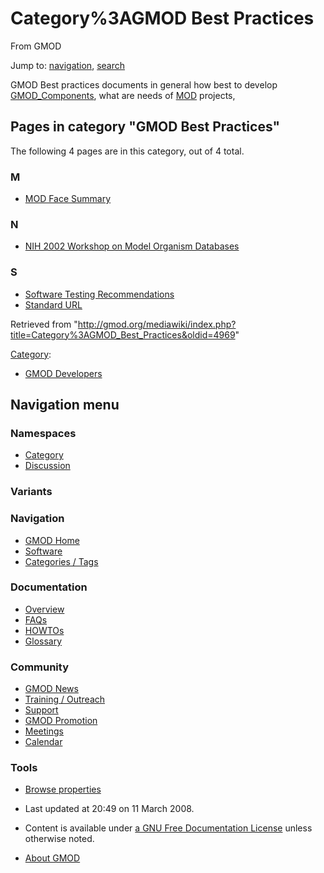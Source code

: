 









<span id="top"></span>







# <span dir="auto">Category%3AGMOD Best Practices</span>





From GMOD









Jump to: [navigation](#mw-navigation), [search](#p-search)





GMOD Best practices documents in general how best to develop
[GMOD_Components](GMOD_Components "GMOD Components"), what are needs of
[MOD](MOD "MOD") projects,





## Pages in category "GMOD Best Practices"

The following 4 pages are in this category, out of 4 total.



### M

- [MOD Face Summary](MOD_Face_Summary "MOD Face Summary")

### N

- [NIH 2002 Workshop on Model Organism
  Databases](NIH_2002_Workshop_on_Model_Organism_Databases "NIH 2002 Workshop on Model Organism Databases")

### S

- [Software Testing
  Recommendations](Software_Testing_Recommendations "Software Testing Recommendations")
- [Standard URL](Standard_URL "Standard URL")











Retrieved from
"<http://gmod.org/mediawiki/index.php?title=Category%3AGMOD_Best_Practices&oldid=4969>"







[Category](Special%3ACategories "Special%3ACategories"):

- [GMOD Developers](Category%3AGMOD_Developers "Category%3AGMOD Developers")















## Navigation menu









### Namespaces

- <span id="ca-nstab-category"><a href="Category%3AGMOD_Best_Practices" accesskey="c"
  title="View the category page [c]">Category</a></span>
- <span id="ca-talk"><a
  href="http://gmod.org/mediawiki/index.php?title=Category_talk:GMOD_Best_Practices&amp;action=edit&amp;redlink=1"
  accesskey="t"
  title="Discussion about the content page [t]">Discussion</a></span>





### 

### Variants[](#)























<a href="Main_Page"
style="background-image: url(../images/GMOD-cogs.png);"
title="Visit the main page"></a>





### Navigation



- <span id="n-GMOD-Home">[GMOD Home](Main_Page)</span>
- <span id="n-Software">[Software](GMOD_Components)</span>
- <span id="n-Categories-.2F-Tags">[Categories /
  Tags](Categories)</span>







### Documentation



- <span id="n-Overview">[Overview](Overview)</span>
- <span id="n-FAQs">[FAQs](Category%3AFAQ)</span>
- <span id="n-HOWTOs">[HOWTOs](Category%3AHOWTO)</span>
- <span id="n-Glossary">[Glossary](Glossary)</span>







### Community



- <span id="n-GMOD-News">[GMOD News](GMOD_News)</span>
- <span id="n-Training-.2F-Outreach">[Training /
  Outreach](Training_and_Outreach)</span>
- <span id="n-Support">[Support](Support)</span>
- <span id="n-GMOD-Promotion">[GMOD Promotion](GMOD_Promotion)</span>
- <span id="n-Meetings">[Meetings](Meetings)</span>
- <span id="n-Calendar">[Calendar](Calendar)</span>







### Tools




- <span id="t-smwbrowselink"><a href="Special%3ABrowse/Category%3AGMOD_Best_Practices"
  rel="smw-browse">Browse properties</a></span>












- <span id="footer-info-lastmod">Last updated at 20:49 on 11 March
  2008.</span>
<!-- - <span id="footer-info-viewcount">14,612 page views.</span> -->
- <span id="footer-info-copyright">Content is available under
  <a href="http://www.gnu.org/licenses/fdl-1.3.html" class="external"
  rel="nofollow">a GNU Free Documentation License</a> unless otherwise
  noted.</span>

<!-- -->

- <span id="footer-places-about">[About
  GMOD](GMOD%3AAbout "GMOD%3AAbout")</span>

<!-- -->







